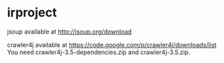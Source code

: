 irproject
=========

jsoup available at http://jsoup.org/download

crawler4j available at https://code.google.com/p/crawler4j/downloads/list
You need crawler4j-3.5-dependencies.zip	and crawler4j-3.5.zip.